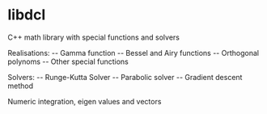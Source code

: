 # libdcl
C++ math library with special functions and solvers

Realisations:
-- Gamma function
-- Bessel and Airy functions
-- Orthogonal polynoms
-- Other special functions

Solvers:
-- Runge-Kutta Solver
-- Parabolic solver
-- Gradient descent method

Numeric integration, eigen values and vectors
